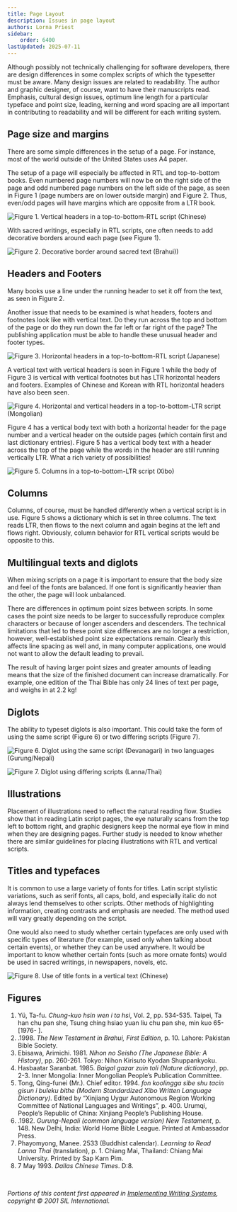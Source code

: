 ```yaml
---
title: Page Layout
description: Issues in page layout
authors: Lorna Priest
sidebar:
    order: 6400
lastUpdated: 2025-07-11
---
```


Although possibly not technically challenging for software developers, there are design differences in some complex scripts of which the typesetter must be aware. Many design issues are related to readability. The author and graphic designer, of course, want to have their manuscripts read. Emphasis, cultural design issues, optimum line length for a particular typeface and point size, leading, kerning and word spacing are all important in contributing to readability and will be different for each writing system.

## Page size and margins

There are some simple differences in the setup of a page. For instance, most of the world outside of the United States uses A4 paper.

The setup of a page will especially be affected in RTL and top-to-bottom books. Even numbered page numbers will now be on the right side of the page and odd numbered page numbers on the left side of the page, as seen in Figure 1 (page numbers are on lower outside margin) and Figure 2. Thus, even/odd pages will have margins which are opposite from a LTR book.

![Figure 1. Vertical headers in a top-to-bottom-RTL script (Chinese)](images/6500-1-Chinese.png "Figure 1. Vertical headers in a top-to-bottom-RTL script (Chinese)")

With sacred writings, especially in RTL scripts, one often needs to add decorative borders around each page (see Figure 1).

![Figure 2. Decorative border around sacred text (Brahui))](images/6600-1-Aran.png "Figure 2. Decorative border around sacred text (Brahui)")

## Headers and Footers

Many books use a line under the running header to set it off from the text, as seen in Figure 2.

Another issue that needs to be examined is what headers, footers and footnotes look like with vertical text. Do they run across the top and bottom of the page or do they run down the far left or far right of the page? The publishing application must be able to handle these unusual header and footer types.

![Figure 3. Horizontal headers in a top-to-bottom-RTL script (Japanese)](images/6500-2-Japanese.png "Figure 3. Horizontal headers in a top-to-bottom-RTL script (Japanese)")

A vertical text with vertical headers is seen in Figure 1 while the body of Figure 3 is vertical with vertical footnotes but has LTR horizontal headers and footers. Examples of Chinese and Korean with RTL horizontal headers have also been seen.

![Figure 4. Horizontal and vertical headers in a top-to-bottom-LTR script (Mongolian)](images/6500-3-Mongolian.png "Figure 4. Horizontal *and* vertical headers in a top-to-bottom-LTR script (Mongolian)")

Figure 4 has a vertical body text with both a horizontal header for the page number and a vertical header on the outside pages (which contain first and last dictionary entries). Figure 5 has a vertical body text with a header across the top of the page while the words in the header are still running vertically LTR. What a rich variety of possibilities!

![Figure 5. Columns in a top-to-bottom-LTR script (Xibo)](images/6500-4-Xibo.png "Figure 5. Columns in a top-to-bottom-LTR script (Xibo)")

## Columns

Columns, of course, must be handled differently when a vertical script is in use. Figure 5 shows a dictionary which is set in three columns. The text reads LTR, then flows to the next column and again begins at the left and flows right. Obviously, column behavior for RTL vertical scripts would be opposite to this.

## Multilingual texts and diglots

When mixing scripts on a page it is important to ensure that the body size and feel of the fonts are balanced. If one font is significantly heavier than the other, the page will look unbalanced.

There are differences in optimum point sizes between scripts. In some cases the point size needs to be larger to successfully reproduce complex characters or because of longer ascenders and descenders. The technical limitations that led to these point size differences are no longer a restriction, however, well-established point size expectations remain. Clearly this affects line spacing as well and, in many computer applications, one would not want to allow the default leading to prevail. 

The result of having larger point sizes and greater amounts of leading means that the size of the finished document can increase dramatically. For example, one edition of the Thai Bible has only 24 lines of text per page, and weighs in at 2.2 kg!

## Diglots

The ability to typeset diglots is also important. This could take the form of using the same script (Figure 6) or two differing scripts (Figure 7).

![Figure 6. Diglot using the same script (Devanagari) in two languages (Gurung/Nepali)](images/6500-5-Deva.png "Figure 6. Diglot using the same script (Devanagari) in two languages (Gurung/Nepali)")

![Figure 7. Diglot using differing scripts (Lanna/Thai)](images/6500-6-NorthernThai.png "Figure 7. Diglot using differing scripts (Lanna/Thai)")

## Illustrations

Placement of illustrations need to reflect the natural reading flow. Studies show that in reading Latin script pages, the eye naturally scans from the top left to bottom right, and graphic designers keep the normal eye flow in mind when they are designing pages. Further study is needed to know whether there are similar guidelines for placing illustrations with RTL and vertical scripts.

## Titles and typefaces

It is common to use a large variety of fonts for titles. Latin script stylistic variations, such as serif fonts, all caps, bold, and especially italic do not always lend themselves to other scripts. Other methods of highlighting information, creating contrasts and emphasis are needed. The method used will vary greatly depending on the script.

One would also need to study whether certain typefaces are only used with specific types of literature (for example, used only when talking about certain events), or whether they can be used anywhere. It would be important to know whether certain fonts (such as more ornate fonts) would be used in sacred writings, in newspapers, novels, etc.

![Figure 8. Use of title fonts in a vertical text (Chinese)](images/6400-20-Chinese.png "Figure 8. Use of title fonts in a vertical text (Chinese)")

## Figures

1. Yü, Ta-fu. *Chung-kuo hsin wen i ta hsi*, Vol. 2, pp. 534-535. Taipei, Ta han chu pan she, Tsung ching hsiao yuan liu chu pan she, min kuo 65- [1976- ].
2. .1998. *The New Testament in Brahui, First Edition*, p. 10. Lahore: Pakistan Bible Society.
3. Ebisawa, Arimichi. 1981. *Nihon no Seisho (The Japanese Bible: A History)*, pp. 260-261. Tokyo: Nihon Kirisuto Kyodan Shuppankyoku.
4. Hasbaatar Saranbat. 1985. *Baigal gazar zuin toli (Nature dictionary)*, pp. 2-3. Inner Mongolia: Inner Mongolian People’s Publication Committee.
5. Tong, Qing-funei (Mr.). Chief editor. 1994. *fon koolingga sibe shu tacin gisun i buleku bithe (Modern Standardized Xibo Written Language Dictionary)*. Edited by “Xinjiang Uygur Autonomous Region Working Committee of National Languages and Writings”, p. 400. Urumqi, People’s Republic of China: Xinjiang People’s Publishing House.
6. .1982. *Gurung-Nepali (common language version) New Testament*, p. 148. New Delhi, India: World Home Bible League. Printed at Ambassador Press.
7. Phayomyong, Manee. 2533 (Buddhist calendar). *Learning to Read Lanna Thai* (translation), p. 1. Chiang Mai, Thailand: Chiang Mai University. Printed by Sap Karn Pim.
8. 7 May 1993. *Dallas Chinese Times*. D:8.

<br>

_Portions of this content first appeared in [Implementing Writing Systems][iws], copyright © 2001 SIL International._

[iws]: https://scripts.sil.org/iws-toc.html